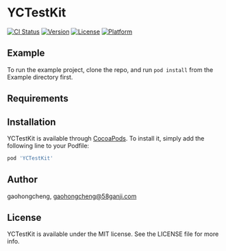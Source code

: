 # YCTestKit

[![CI Status](https://img.shields.io/travis/gaohongcheng/YCTestKit.svg?style=flat)](https://travis-ci.org/gaohongcheng/YCTestKit)
[![Version](https://img.shields.io/cocoapods/v/YCTestKit.svg?style=flat)](https://cocoapods.org/pods/YCTestKit)
[![License](https://img.shields.io/cocoapods/l/YCTestKit.svg?style=flat)](https://cocoapods.org/pods/YCTestKit)
[![Platform](https://img.shields.io/cocoapods/p/YCTestKit.svg?style=flat)](https://cocoapods.org/pods/YCTestKit)

## Example

To run the example project, clone the repo, and run `pod install` from the Example directory first.

## Requirements

## Installation

YCTestKit is available through [CocoaPods](https://cocoapods.org). To install
it, simply add the following line to your Podfile:

```ruby
pod 'YCTestKit'
```

## Author

gaohongcheng, gaohongcheng@58ganji.com

## License

YCTestKit is available under the MIT license. See the LICENSE file for more info.
